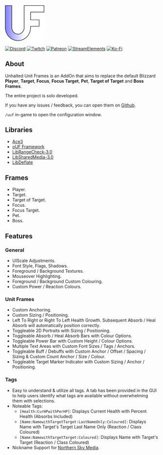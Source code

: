 <p align="left">
  <img src="Media/LogoPNG.png" alt="Logo" width="128"/>
</p>
<a href="https://discord.gg/UZCgWRYvVE"><img src="https://img.shields.io/badge/Join-Discord-blue" alt="Discord"></a>
<a href="https://www.twitch.tv/subs/UnhaltedGB"><img src="https://img.shields.io/badge/Support-Twitch-purple" alt="Twitch"></a>
<a href="https://patreon.com/Unhalted"><img src="https://img.shields.io/badge/Support-Patreon-orange" alt="Patreon"></a>
<a href="https://streamelements.com/unhaltedgb/tip"><img src="https://img.shields.io/badge/Support-Donate-yellow" alt="StreamElements"></a>
<a href="https://ko-fi.com/unhalted"><img src="https://img.shields.io/badge/Buy_Me-A_Coffee-red" alt="Ko-Fi"></a>


## About
Unhalted Unit Frames is an AddOn that aims to replace the default Blizzard **Player**, **Target**, **Focus**, **Focus Target**, **Pet**, **Target of Target** and **Boss Frames**.

The entire project is solo developed.

If you have any issues / feedback, you can open them on [Github](https://github.com/DaleHuntGB/UnhaltedUnitFrames/issues).

`/uuf` in-game to open the configuration window.

## Libraries

- [Ace3](https://www.curseforge.com/wow/addons/ace3)
- [oUF Framework](https://www.curseforge.com/wow/addons/ouf)
- [LibRangeCheck-3.0](https://www.curseforge.com/wow/addons/librangecheck-3-0)
- [LibSharedMedia-3.0](https://www.curseforge.com/wow/addons/libsharedmedia-3-0)
- [LibDeflate](https://www.curseforge.com/wow/addons/libdeflate)


## Frames
- Player.
- Target.
- Target of Target.
- Focus.
- Focus Target.
- Pet.
- Boss.

## Features

### General
- UIScale Adjustments.
- Font Style, Flags, Shadows.
- Foreground / Background Textures.
- Mouseover Highlighting.
- Foreground / Background Custom Colouring.
- Custom Power / Reaction Colours.

### Unit Frames
- Custom Anchoring.
- Custom Sizing / Positioning.
- Left To Right or Right To Left Health Growth. Subsequent Absorb / Heal Absorb will automatically position correctly.
- Toggleable 2D Portraits with Sizing / Positioning.
- Toggleable Absorb / Heal Absorb Bars with Colour Options.
- Toggleable Power Bar with Custom Height / Colour Options.
- Multiple Text Areas with Custom Font Sizes / Tags / Anchors.
- Toggleable Buff / Debuffs with Custom Anchor / Offset / Spacing / Sizing & Custom Count Anchor / Size / Colour.
- Toggleable Target Marker Indicator with Custom Sizing / Anchor / Positioning.

### Tags
- Easy to understand & utilize all tags. A tab has been provided in the GUI to help users identify what tags are available without overwhelming them with selections.
- Noteable Tags:
    - `[Health:CurHPwithPerHP]`: Displays Current Health with Percent Health (Absorbs Included)
    - `[Name:NamewithTargetTarget:LastNameOnly:Coloured]`: Displays Name with Target's Target Last Name Only (Reaction / Class Coloured)
    - `[Name:NamewithTargetTarget:Coloured]`: Displays Name with Target's Target (Reaction / Class Coloured)
- Nickname Support for [Northern Sky Media](https://www.curseforge.com/wow/addons/northern-sky-media).
